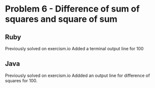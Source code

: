 # Problem 6 - Difference of sum of squares and square of sum #

## Ruby ##
Previously solved on exercism.io  Added a terminal output line for 100

## Java ##
Previously solved on exercism.io  Addded an output line for difference of squares for 100.
